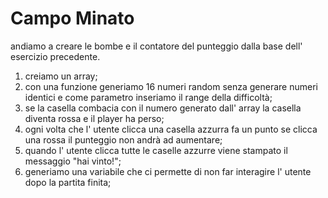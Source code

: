 # Campo Minato

andiamo a creare le bombe e il contatore del punteggio dalla base dell' esercizio precedente.

1) creiamo un array;
2) con una funzione generiamo 16 numeri random senza generare numeri identici e come parametro inseriamo il range della difficoltà;
3) se la casella combacia con il numero generato dall' array la casella diventa rossa e il player ha perso;
4) ogni volta che l' utente clicca una casella azzurra fa un punto se clicca una rossa il punteggio non andrà ad aumentare;
5) quando l' utente clicca tutte le caselle azzurre viene stampato il messaggio "hai vinto!";
6) generiamo una variabile che ci permette di non far interagire l' utente dopo la partita finita;
